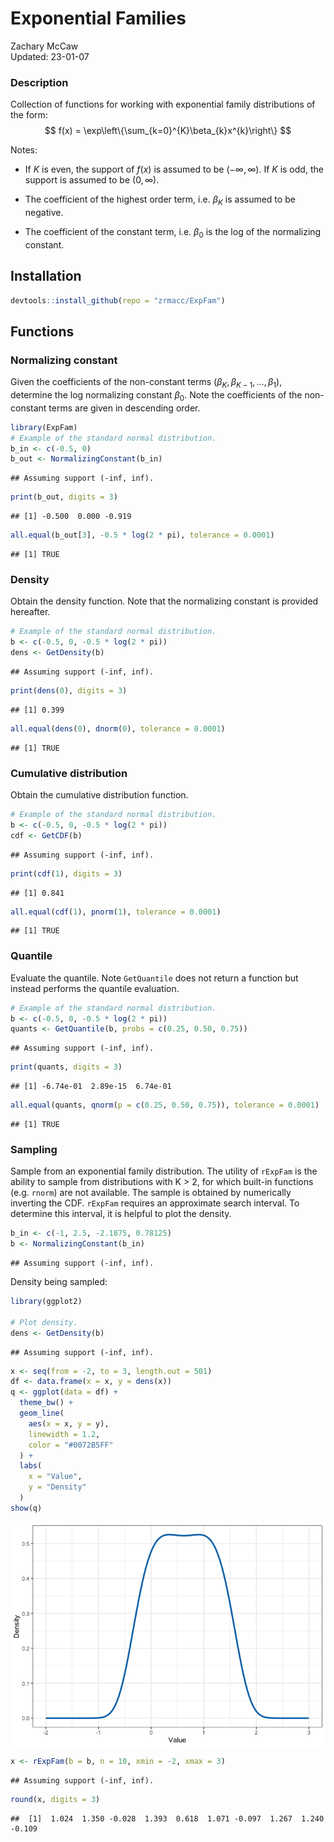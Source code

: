 # Exponential Families

Zachary McCaw <br> Updated: 23-01-07

### Description

Collection of functions for working with exponential family
distributions of the form: $$
f(x) = \exp\left\{\sum_{k=0}^{K}\beta_{k}x^{k}\right\}
$$

Notes:

- If $K$ is even, the support of $f(x)$ is assumed to be
  $(-\infty, \infty)$. If $K$ is odd, the support is assumed to be
  $(0, \infty)$.

- The coefficient of the highest order term, i.e. $\beta_{K}$ is assumed
  to be negative.

- The coefficient of the constant term, i.e. $\beta_{0}$ is the log of
  the normalizing constant.

## Installation

``` r
devtools::install_github(repo = "zrmacc/ExpFam")
```

## Functions

### Normalizing constant

Given the coefficients of the non-constant terms
$(\beta_{K}, \beta_{K-1}, \dots, \beta_{1})$, determine the log
normalizing constant $\beta_{0}$. Note the coefficients of the
non-constant terms are given in descending order.

``` r
library(ExpFam)
# Example of the standard normal distribution.
b_in <- c(-0.5, 0)
b_out <- NormalizingConstant(b_in)
```

    ## Assuming support (-inf, inf).

``` r
print(b_out, digits = 3)
```

    ## [1] -0.500  0.000 -0.919

``` r
all.equal(b_out[3], -0.5 * log(2 * pi), tolerance = 0.0001)
```

    ## [1] TRUE

### Density

Obtain the density function. Note that the normalizing constant is
provided hereafter.

``` r
# Example of the standard normal distribution.
b <- c(-0.5, 0, -0.5 * log(2 * pi))
dens <- GetDensity(b)
```

    ## Assuming support (-inf, inf).

``` r
print(dens(0), digits = 3)
```

    ## [1] 0.399

``` r
all.equal(dens(0), dnorm(0), tolerance = 0.0001)
```

    ## [1] TRUE

### Cumulative distribution

Obtain the cumulative distribution function.

``` r
# Example of the standard normal distribution.
b <- c(-0.5, 0, -0.5 * log(2 * pi))
cdf <- GetCDF(b)
```

    ## Assuming support (-inf, inf).

``` r
print(cdf(1), digits = 3)
```

    ## [1] 0.841

``` r
all.equal(cdf(1), pnorm(1), tolerance = 0.0001)
```

    ## [1] TRUE

### Quantile

Evaluate the quantile. Note `GetQuantile` does not return a function but
instead performs the quantile evaluation.

``` r
# Example of the standard normal distribution.
b <- c(-0.5, 0, -0.5 * log(2 * pi))
quants <- GetQuantile(b, probs = c(0.25, 0.50, 0.75))
```

    ## Assuming support (-inf, inf).

``` r
print(quants, digits = 3)
```

    ## [1] -6.74e-01  2.89e-15  6.74e-01

``` r
all.equal(quants, qnorm(p = c(0.25, 0.50, 0.75)), tolerance = 0.0001)
```

    ## [1] TRUE

### Sampling

Sample from an exponential family distribution. The utility of `rExpFam`
is the ability to sample from distributions with K \> 2, for which
built-in functions (e.g. `rnorm`) are not available. The sample is
obtained by numerically inverting the CDF. `rExpFam` requires an
approximate search interval. To determine this interval, it is helpful
to plot the density.

``` r
b_in <- c(-1, 2.5, -2.1875, 0.78125)
b <- NormalizingConstant(b_in)
```

    ## Assuming support (-inf, inf).

Density being sampled:

``` r
library(ggplot2)

# Plot density.
dens <- GetDensity(b)
```

    ## Assuming support (-inf, inf).

``` r
x <- seq(from = -2, to = 3, length.out = 501)
df <- data.frame(x = x, y = dens(x))
q <- ggplot(data = df) + 
  theme_bw() + 
  geom_line(
    aes(x = x, y = y),
    linewidth = 1.2,
    color = "#0072B5FF"
  ) + 
  labs(
    x = "Value",
    y = "Density"
  ) 
show(q)
```

<img src="README_files/figure-gfm/unnamed-chunk-7-1.png" style="display: block; margin: auto;" />

``` r
x <- rExpFam(b = b, n = 10, xmin = -2, xmax = 3)
```

    ## Assuming support (-inf, inf).

``` r
round(x, digits = 3)
```

    ##  [1]  1.024  1.350 -0.028  1.393  0.618  1.071 -0.097  1.267  1.240 -0.109
